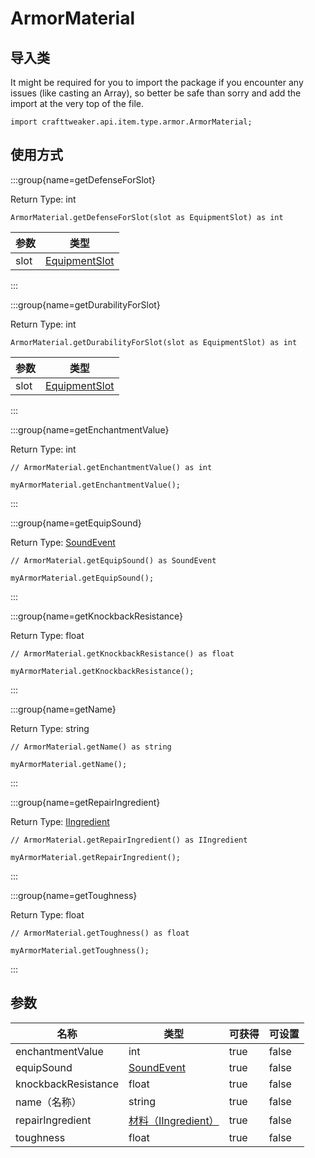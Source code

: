 # ArmorMaterial

## 导入类

It might be required for you to import the package if you encounter any issues (like casting an Array), so better be safe than sorry and add the import at the very top of the file.
```zenscript
import crafttweaker.api.item.type.armor.ArmorMaterial;
```


## 使用方式

:::group{name=getDefenseForSlot}

Return Type: int

```zenscript
ArmorMaterial.getDefenseForSlot(slot as EquipmentSlot) as int
```

| 参数   | 类型                                                           |
| ---- | ------------------------------------------------------------ |
| slot | [EquipmentSlot](/vanilla/api/entity/equipment/EquipmentSlot) |


:::

:::group{name=getDurabilityForSlot}

Return Type: int

```zenscript
ArmorMaterial.getDurabilityForSlot(slot as EquipmentSlot) as int
```

| 参数   | 类型                                                           |
| ---- | ------------------------------------------------------------ |
| slot | [EquipmentSlot](/vanilla/api/entity/equipment/EquipmentSlot) |


:::

:::group{name=getEnchantmentValue}

Return Type: int

```zenscript
// ArmorMaterial.getEnchantmentValue() as int

myArmorMaterial.getEnchantmentValue();
```

:::

:::group{name=getEquipSound}

Return Type: [SoundEvent](/vanilla/api/sound/SoundEvent)

```zenscript
// ArmorMaterial.getEquipSound() as SoundEvent

myArmorMaterial.getEquipSound();
```

:::

:::group{name=getKnockbackResistance}

Return Type: float

```zenscript
// ArmorMaterial.getKnockbackResistance() as float

myArmorMaterial.getKnockbackResistance();
```

:::

:::group{name=getName}

Return Type: string

```zenscript
// ArmorMaterial.getName() as string

myArmorMaterial.getName();
```

:::

:::group{name=getRepairIngredient}

Return Type: [IIngredient](/vanilla/api/ingredient/IIngredient)

```zenscript
// ArmorMaterial.getRepairIngredient() as IIngredient

myArmorMaterial.getRepairIngredient();
```

:::

:::group{name=getToughness}

Return Type: float

```zenscript
// ArmorMaterial.getToughness() as float

myArmorMaterial.getToughness();
```

:::


## 参数

| 名称                  | 类型                                                     | 可获得  | 可设置   |
| ------------------- | ------------------------------------------------------ | ---- | ----- |
| enchantmentValue    | int                                                    | true | false |
| equipSound          | [SoundEvent](/vanilla/api/sound/SoundEvent)            | true | false |
| knockbackResistance | float                                                  | true | false |
| name（名称）            | string                                                 | true | false |
| repairIngredient    | [材料（IIngredient）](/vanilla/api/ingredient/IIngredient) | true | false |
| toughness           | float                                                  | true | false |


